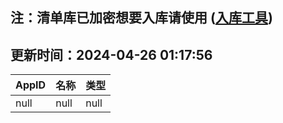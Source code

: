 ## 注：清单库已加密想要入库请使用 ([入库工具](https://github.com/BlankTMing/ManifestAutoUpdate/releases))

## 更新时间：2024-04-26 01:17:56
| AppID | 名称 | 类型  |
| :-------------------- | :----------------------------- | :----------- |
| null | null| null |
